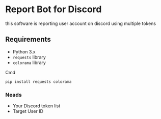 # Report Bot for Discord

this software is reporting user account on discord using multiple tokens

## Requirements
- Python 3.x
- `requests` library
- `colorama` library

Cmd
```sh
pip install requests colorama
```

### Neads
- Your Discord token list
- Target User ID